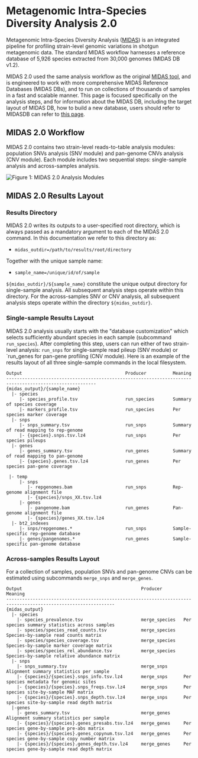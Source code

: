 # Metagenomic Intra-Species Diversity Analysis 2.0

Metagenomic Intra-Species Diversity Analysis ([MIDAS](https://genome.cshlp.org/content/26/11/1612)) is an integrated pipeline for profiling strain-level genomic variations in shotgun metagenomic data. The standard MIDAS workflow harnesses a reference database of 5,926 species extracted from 30,000 genomes (MIDAS DB v1.2).

MIDAS 2.0 used the same analysis workflow as the original [MIDAS tool](https://github.com/snayfach/MIDAS), and is engineered to work with more comprehensive MIDAS Reference Databases (MIDAS DBs), and to run on  collections of thousands of samples in a fast and scalable manner. This page is focused specifically on the analysis steps, and for information about the MIDAS DB, including the target layout of MIDAS DB, how to build a new database, users should refer to  MIDASDB can refer to [this page](https://github.com/czbiohub/MIDAS2.0/wiki/4.-MIDAS-2.0-Database). 


## MIDAS 2.0 Workflow

MIDAS 2.0 contains two strain-level reads-to-table analysis modules: population SNVs analysis (SNV module) and pan-genome CNVs analysis (CNV module).  Each module includes two sequential steps: single-sample analysis and across-samples analysis. 


![Figure 1: MIDAS 2.0 Analysis Modules](https://github.com/czbiohub/MIDAS2.0/blob/master/docs/images/Fig.Modules.png?raw=true "Title")


## MIDAS 2.0 Results Layout

### Results Directory

MIDAS 2.0 writes its outputs to a user-specified root directory, which is always passed as a mandatory argument to each of the MIDAS 2.0 command. In this documentation we refer to this directory as:
- `midas_outdir=/path/to/results/root/directory` 

Together with the unique sample name:
- `sample_name=/unique/id/of/sample` 

`${midas_outdir}/${sample_name}` constitute the unique output directory for single-sample analysis. All subsequent analysis steps operate within this directory. For the across-samples SNV or CNV analysis, all subsequent analysis steps operate within the directory `${midas_outdir}`.


### Single-sample Results Layout

MIDAS 2.0 analysis usually starts with the "database customization" which selects sufficiently abundant species in each sample (subcommand `run_species`). After completing this step, users can run either of two strain-level analysis: `run_snps` for single-sample read pileup (SNV module) or `run_genes for pan-gene profiling (CNV module).  Here is an example of the results layout of all three single-sample commands in the local filesystem.

```
Output                                       Producer          Meaning
--------------------------------------------------------------------------------------------------------
{midas_output}/{sample_name}
  |- species
     |- species_profile.tsv                  run_species       Summary of species coverage
     |- markers_profile.tsv                  run_species       Per species marker coverage
  |- snps
     |- snps_summary.tsv                     run_snps          Summary of read mapping to rep-genome
     |- {species}.snps.tsv.lz4               run_snps          Per species pileups
  |- genes 
     |- genes_summary.tsv                    run_genes         Summary of read mapping to pan-genome
     |- {species}.genes.tsv.lz4              run_genes         Per species pan-gene coverage
 
 |- temp                        
     |- snps
        |- repgenomes.bam                    run_snps          Rep-genome alignment file
        |- {species}/snps_XX.tsv.lz4
     |- genes
        |- pangenome.bam                     run_genes         Pan-genome alignment file
        |- {species}/genes_XX.tsv.lz4
  |- bt2_indexes                                                  
     |- snps/repgenomes.*                    run_snps          Sample-specific rep-genome database
     |- genes/pangenomes.*                   run_genes         Sample-specific pan-genome database
```

### Across-samples Results Layout

For a collection of samples, population SNVs and pan-genome CNVs can be estimated using subcommands `merge_snps` and `merge_genes`. 

```
Output                                             Producer        Meaning
---------------------------------------------------------------------------------------------------------------
{midas_output}
  |- species
    |- species_prevalence.tsv                      merge_species   Per species summary statistics across samples
    |- species/species_read_counts.tsv             merge_species   Species-by-sample read counts matrix
    |- species/species_coverage.tsv                merge_species   Species-by-sample marker coverage matrix
    |- species/species_rel_abundance.tsv           merge_species   Species-by-sample relative abundance matrix
  |- snps
    |- snps_summary.tsv                            merge_snps      Alignment summary statistics per sample
    |- {species}/{species}.snps_info.tsv.lz4       merge_snps      Per species metadata for genomic sites
    |- {species}/{species}.snps_freqs.tsv.lz4      merge_snps      Per species site-by-sample MAF matrix
    |- {species}/{species}.snps_depth.tsv.lz4      merge_snps      Per species site-by-sample read depth matrix
  |-genes
    |- genes_summary.tsv                           merge_genes     Alignment summary statistics per sample
    |- {species}/{species}.genes_presabs.tsv.lz4   merge_genes     Per species gene-by-sample pre-abs matrix
    |- {species}/{species}.genes_copynum.tsv.lz4   merge_genes     Per species gene-by-sample copy number matrix
    |- {species}/{species}.genes_depth.tsv.lz4     merge_genes     Per species gene-by-sample read depth matrix
```


